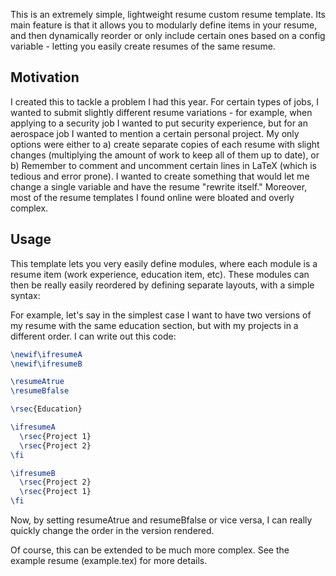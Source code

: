 This is an extremely simple, lightweight resume custom resume template. Its main feature is that it allows you to modularly define items in your resume, and then dynamically reorder or only include certain ones based on a config variable - letting you easily create resumes of the same resume.

## Motivation

I created this to tackle a problem I had this year. For certain types of jobs, I wanted to submit slightly different resume variations - for example, when applying to a security job I wanted to put security experience, but for an aerospace job I wanted to mention a certain personal project. My only options were either to a) create separate copies of each resume with slight changes (multiplying the amount of work to keep all of them up to date), or b) Remember to comment and uncomment certain lines in LaTeX (which is tedious and error prone). I wanted to create something that would let me change a single variable and have the resume "rewrite itself." Moreover, most of the resume templates I found online were bloated and overly complex.

## Usage

This template lets you very easily define modules, where each module is a resume item (work experience, education item, etc). These modules can then be really easily reordered by defining separate layouts, with a simple syntax:

For example, let's say in the simplest case I want to have two versions of my resume with the same education section, but with my projects in a different order. I can write out this code:

```latex
\newif\ifresumeA
\newif\ifresumeB

\resumeAtrue
\resumeBfalse

\rsec{Education}

\ifresumeA
  \rsec{Project 1}
  \rsec{Project 2}
\fi

\ifresumeB
  \rsec{Project 2}
  \rsec{Project 1}
\fi
```

Now, by setting resumeAtrue and resumeBfalse or vice versa, I can really quickly change the order in the version rendered.

Of course, this can be extended to be much more complex. See the example resume (example.tex) for more details.
